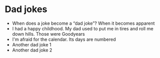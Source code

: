 # Dad jokes
* When does a joke become a “dad joke”? When it becomes apparent
* I had a happy childhood. My dad used to put me in tires and roll me down hills. Those were Goodyears
* I'm afraid for the calendar. Its days are numbered
* Another dad joke 1
* Another dad joke 2
